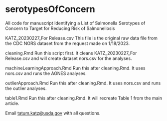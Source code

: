 # serotypesOfConcern
All code for manuscript Identifying a List of Salmonella Serotypes of Concern to Target for Reducing Risk of Salmonellosis

KATZ_20230227_For Release.csv
This file is the original raw data file from the CDC NORS dataset from the request made on 1/18/2023.

cleaning.Rmd
Run this script first. It cleans KATZ_20230227_For Release.csv and will create dataset nors.csv for the analyses.

machineLearningApproach.Rmd
Run this after cleaning.Rmd. It uses nors.csv and runs the AGNES analyses.

outlierApproach.Rmd
Run this after cleaning.Rmd. It uses nors.csv and runs the outlier analyses.

table1.Rmd
Run this after cleaning.Rmd. It will recreate Table 1 from the main article.

Email tatum.katz@usda.gov with all questions.

